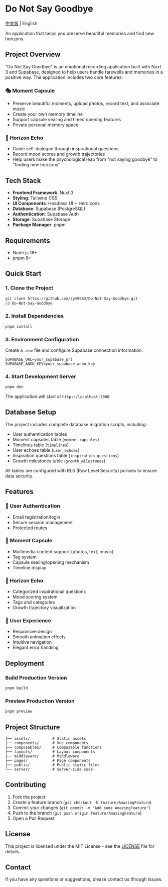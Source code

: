 # Do Not Say Goodbye

[中文版](README.md) | English

An application that helps you preserve beautiful memories and find new horizons.

## Project Overview

"Do Not Say Goodbye" is an emotional recording application built with Nuxt 3 and Supabase, designed to help users handle farewells and memories in a positive way. The application includes two core features:

### 🎭 Moment Capsule
- Preserve beautiful moments, upload photos, record text, and associate music
- Create your own memory timeline
- Support capsule sealing and timed opening features
- Private personal memory space

### 🌅 Horizon Echo
- Guide self-dialogue through inspirational questions
- Record mood scores and growth trajectories
- Help users make the psychological leap from "not saying goodbye" to "finding new horizons"

## Tech Stack

- **Frontend Framework**: Nuxt 3
- **Styling**: Tailwind CSS
- **UI Components**: Headless UI + Heroicons
- **Database**: Supabase (PostgreSQL)
- **Authentication**: Supabase Auth
- **Storage**: Supabase Storage
- **Package Manager**: pnpm

## Requirements

- Node.js 18+
- pnpm 8+

## Quick Start

### 1. Clone the Project

```bash
git clone https://github.com/zym9863/Do-Not-Say-Goodbye.git
cd Do-Not-Say-Goodbye
```

### 2. Install Dependencies

```bash
pnpm install
```

### 3. Environment Configuration

Create a `.env` file and configure Supabase connection information:

```env
SUPABASE_URL=your_supabase_url
SUPABASE_ANON_KEY=your_supabase_anon_key
```

### 4. Start Development Server

```bash
pnpm dev
```

The application will start at `http://localhost:3000`.

## Database Setup

The project includes complete database migration scripts, including:

- User authentication tables
- Moment capsules table (`moment_capsules`)
- Timelines table (`timelines`)
- User echoes table (`user_echoes`)
- Inspiration questions table (`inspiration_questions`)
- Growth milestones table (`growth_milestones`)

All tables are configured with RLS (Row Level Security) policies to ensure data security.

## Features

### 🔐 User Authentication
- Email registration/login
- Secure session management
- Protected routes

### 📸 Moment Capsule
- Multimedia content support (photos, text, music)
- Tag system
- Capsule sealing/opening mechanism
- Timeline display

### 💭 Horizon Echo
- Categorized inspirational questions
- Mood scoring system
- Tags and categories
- Growth trajectory visualization

### 🎨 User Experience
- Responsive design
- Smooth animation effects
- Intuitive navigation
- Elegant error handling

## Deployment

### Build Production Version

```bash
pnpm build
```

### Preview Production Version

```bash
pnpm preview
```

## Project Structure

```
├── assets/          # Static assets
├── components/      # Vue components
├── composables/     # Composable functions
├── layouts/         # Layout components
├── middleware/      # Middleware
├── pages/           # Page components
├── public/          # Public static files
└── server/          # Server-side code
```

## Contributing

1. Fork the project
2. Create a feature branch (`git checkout -b feature/AmazingFeature`)
3. Commit your changes (`git commit -m 'Add some AmazingFeature'`)
4. Push to the branch (`git push origin feature/AmazingFeature`)
5. Open a Pull Request

## License

This project is licensed under the MIT License - see the [LICENSE](LICENSE) file for details.

## Contact

If you have any questions or suggestions, please contact us through Issues.
